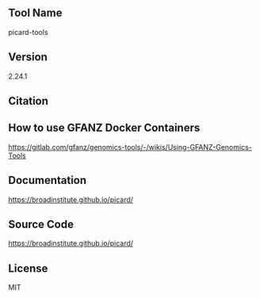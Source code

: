 ## Tool Name
picard-tools
## Version
2.24.1
## Citation

## How to use GFANZ Docker Containers
https://gitlab.com/gfanz/genomics-tools/-/wikis/Using-GFANZ-Genomics-Tools
## Documentation
https://broadinstitute.github.io/picard/
## Source Code
https://broadinstitute.github.io/picard/
## License
MIT